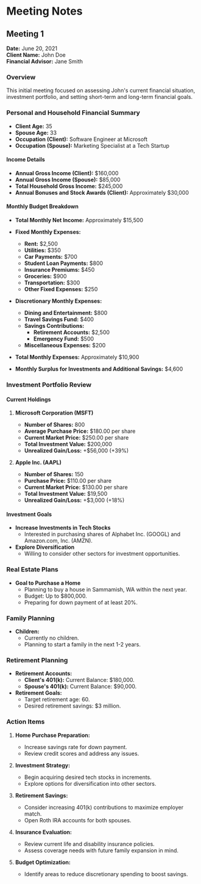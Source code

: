 # Meeting Notes

## Meeting 1

**Date:** June 20, 2021  
**Client Name:** John Doe  
**Financial Advisor:** Jane Smith  

### Overview

This initial meeting focused on assessing John's current financial situation, investment portfolio, and setting short-term and long-term financial goals.

### Personal and Household Financial Summary

- **Client Age:** 35  
- **Spouse Age:** 33  
- **Occupation (Client):** Software Engineer at Microsoft  
- **Occupation (Spouse):** Marketing Specialist at a Tech Startup  

#### Income Details

- **Annual Gross Income (Client):** $160,000  
- **Annual Gross Income (Spouse):** $85,000  
- **Total Household Gross Income:** $245,000  
- **Annual Bonuses and Stock Awards (Client):** Approximately $30,000  

#### Monthly Budget Breakdown

- **Total Monthly Net Income:** Approximately $15,500  
- **Fixed Monthly Expenses:**
  - **Rent:** $2,500  
  - **Utilities:** $350  
  - **Car Payments:** $700  
  - **Student Loan Payments:** $800  
  - **Insurance Premiums:** $450  
  - **Groceries:** $900  
  - **Transportation:** $300  
  - **Other Fixed Expenses:** $250  

- **Discretionary Monthly Expenses:**
  - **Dining and Entertainment:** $800  
  - **Travel Savings Fund:** $400  
  - **Savings Contributions:**  
    - **Retirement Accounts:** $2,500  
    - **Emergency Fund:** $500  
  - **Miscellaneous Expenses:** $200  

- **Total Monthly Expenses:** Approximately $10,900  
- **Monthly Surplus for Investments and Additional Savings:** $4,600  

### Investment Portfolio Review

#### Current Holdings

1. **Microsoft Corporation (MSFT)**
   - **Number of Shares:** 800  
   - **Average Purchase Price:** $180.00 per share  
   - **Current Market Price:** $250.00 per share  
   - **Total Investment Value:** $200,000  
   - **Unrealized Gain/Loss:** +$56,000 (+39%)

2. **Apple Inc. (AAPL)**
   - **Number of Shares:** 150  
   - **Purchase Price:** $110.00 per share  
   - **Current Market Price:** $130.00 per share  
   - **Total Investment Value:** $19,500  
   - **Unrealized Gain/Loss:** +$3,000 (+18%)

#### Investment Goals

- **Increase Investments in Tech Stocks**
  - Interested in purchasing shares of Alphabet Inc. (GOOGL) and Amazon.com, Inc. (AMZN).
- **Explore Diversification**
  - Willing to consider other sectors for investment opportunities.

### Real Estate Plans

- **Goal to Purchase a Home**
  - Planning to buy a house in Sammamish, WA within the next year.
  - Budget: Up to $800,000.
  - Preparing for down payment of at least 20%.

### Family Planning

- **Children:**
  - Currently no children.
  - Planning to start a family in the next 1-2 years.

### Retirement Planning

- **Retirement Accounts:**
  - **Client's 401(k):** Current Balance: $180,000.
  - **Spouse's 401(k):** Current Balance: $90,000.
- **Retirement Goals:**
  - Target retirement age: 60.
  - Desired retirement savings: $3 million.

### Action Items

1. **Home Purchase Preparation:**
   - Increase savings rate for down payment.
   - Review credit scores and address any issues.

2. **Investment Strategy:**
   - Begin acquiring desired tech stocks in increments.
   - Explore options for diversification into other sectors.

3. **Retirement Savings:**
   - Consider increasing 401(k) contributions to maximize employer match.
   - Open Roth IRA accounts for both spouses.

4. **Insurance Evaluation:**
   - Review current life and disability insurance policies.
   - Assess coverage needs with future family expansion in mind.

5. **Budget Optimization:**
   - Identify areas to reduce discretionary spending to boost savings.